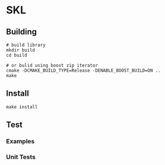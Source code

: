 # SKL

## Building
```
# build library
mkdir build
cd build

# or bulid using boost zip iterator
cmake -DCMAKE_BUILD_TYPE=Release -DENABLE_BOOST_BUILD=ON ..
make
```
## Install
```
make install
```



## Test

### Examples
### Unit Tests
```
```

```
```


